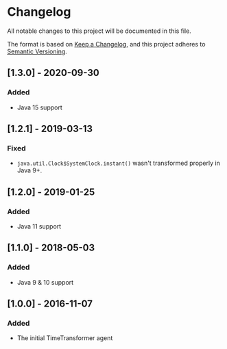 # Changelog
All notable changes to this project will be documented in this file.

The format is based on [Keep a Changelog](https://keepachangelog.com/en/1.0.0/),
and this project adheres to [Semantic Versioning](https://semver.org/spec/v2.0.0.html).

## [1.3.0] - 2020-09-30
### Added
- Java 15 support

## [1.2.1] - 2019-03-13
### Fixed
- `java.util.Clock$SystemClock.instant()` wasn't transformed properly in Java 9+.

## [1.2.0] - 2019-01-25
### Added
- Java 11 support

## [1.1.0] - 2018-05-03
### Added
- Java 9 & 10 support

## [1.0.0] - 2016-11-07
### Added
- The initial TimeTransformer agent
